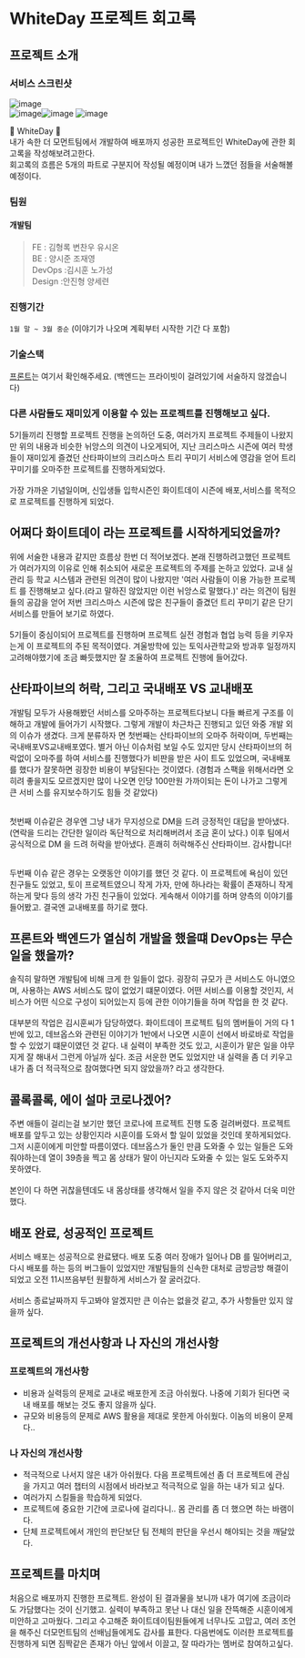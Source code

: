 # WhiteDay 프로젝트 회고록
## 프로젝트 소개
### 서비스 스크린샷
![image](https://user-images.githubusercontent.com/82383294/158175245-3ed920ba-b629-4765-be3e-a7129900571d.png)<br>
![image](https://user-images.githubusercontent.com/82383294/158218956-9209bca2-e618-40f3-b737-10b0cf5a9460.png)![image](https://user-images.githubusercontent.com/82383294/158219024-c4206f0b-97a4-4ce4-95c4-e20fd57589c7.png)
![image](https://user-images.githubusercontent.com/82383294/158219157-de00fcd6-7d3b-4d43-9fdc-6b0f30768a88.png)

🍭 WhiteDay 🍭<br>
내가 속한 더 모먼트팀에서 개발하여 배포까지 성공한 프로젝트인 WhiteDay에 관한 회고록을 작성해보려고한다. <br>
회고록의 흐름은 5개의 파트로 구분지어 작성될 예정이며 내가 느꼈던 점들을 서술해볼 예정이다.
### 팀원
#### 개발팀
> FE : 김형록 변찬우 유시온<br>
BE : 양시준 조재영<br>
DevOps :김시훈 노가성 <br>
Design :안진형 양세련<br>

### 진행기간
`1월 말 ~ 3월 중순` (이야기가 나오며 계획부터 시작한 기간 다 포함)
### 기술스택
<a href = "https://github.com/themoment-team/whiteday-front">프론트</a>는 여기서 확인해주세요. (백엔드는 프라이빗이 걸려있기에 서술하지 않겠습니다)

### 다른 사람들도 재미있게 이용할 수 있는 프로젝트를 진행해보고 싶다.
5기들끼리 진행할 프로젝트 진행을 논의하던 도중, 여러가지 프로젝트 주제들이 나왔지만 위의 내용과 비슷한 뉘앙스의 의견이 나오게되어, 
지난 크리스마스 시즌에 여러 학생들이 재미있게 즐겼던 산타파이브의 크리스마스 트리 꾸미기 서비스에 
영감을 얻어 트리 꾸미기를 오마주한 프로젝트를 진행하게되었다. <br><br>
가장 가까운 기념일이며, 신입생들 입학시즌인 화이트데이 시즌에 배포,서비스를 목적으로 프로젝트를 진행하게 되었다.

## 어쩌다 화이트데이 라는 프로젝트를 시작하게되었을까?
위에 서술한 내용과 같지만 흐름상 한번 더 적어보겠다. 본래 진행하려고했던 프로젝트가 여러가지의 이유로 인해 취소되어 새로운 프로젝트의 주제를 논하고 있었다. 
교내 실 관리 등 학교 시스템과 관련된 의견이 많이 나왔지만 '여러 사람들이 이용 가능한 프로젝트
를 진행해보고 싶다.(라고 말하진 않았지만 이런 뉘앙스로 말했다.)' 라는 의견이 팀원들의 공감을 얻어 저번 크리스마스 시즌에 많은 친구들이 즐겼던 트리 꾸미기 같은 단기 서비스를 만들어 보기로 하였다.
<br><br>
5기들이 중심이되어 프로젝트를 진행하며 프로젝트 실전 경험과 협업 능력 등을 키우자는게 이 프로젝트의 주된 목적이였다. 겨울방학에 있는 토익사관학교와 방과후 일정까지 고려해야했기에 조금 빠듯했지만
잘 조율하여 프로젝트 진행에 들어갔다. 

## 산타파이브의 허락, 그리고 국내배포 VS 교내배포
개발팀 모두가 사용해봤던 서비스를 오마주하는 프로젝트다보니 다들 빠르게 구조를 이해하고 개발에 들어가기 시작했다. 그렇게 개발이 차근차근 진행되고 있던 와중 개발 외의 이슈가 생겼다. 크게 분류하자
면 첫번째는 산타파이브의 오마주 허락이며, 두번째는 국내배포VS교내배포였다. 별거 아닌 이슈처럼 보일 수도 있지만 당시 산타파이브의 허락없이 오마주를 하여 서비스를 진행했다가 비판을 받은 사이
트도 있었으며, 국내배포를 했다가 잘못하면 굉장한 비용이 부담된다는 것이였다. (경험과 스팩을 위해서라면 오히려 좋을지도 모르겠지만 많이 나오면 인당 100만원 가까이되는 돈이 나가고 그렇게 큰 서비
스를 유지보수하기도 힘들 것 같았다)<br><br>

 첫번째 이슈같은 경우엔 그냥 내가 무지성으로 DM을 드려 긍정적인 대답을 받아냈다.(연락을 드리는 간단한 일이라 독단적으로 처리해버려서 조금 혼이 났다.) 이후 팀에서 공식적으로 
DM 을 드려 허락을 받아냈다. 흔쾌히 허락해주신 산타파이브. 감사합니다!<br><br>

  두번째 이슈 같은 경우는 오랫동안 이야기를 했던 것 같다. 이 프로젝트에 욕심이 있던 친구들도 있었고, 토이 프로젝트였으니 작게 가자, 만에 하나라는 확률이 존재하니 작게 하는게 맞다 등의 생각
가진 친구들이 있었다. 게속해서 이야기를 하며 양측의 이야기를 들어봤고. 결국엔 교내배포를 하기로 했다.

## 프론트와 백엔드가 열심히 개발을 했을떄 DevOps는 무슨 일을 했을까?
솔직히 말하면 개발팀에 비해 크게 한 일들이 없다. 굉장히 규모가 큰 서비스도 아니였으며, 사용하는 AWS 서비스도 많이 없었기 떄문이였다. 어떤 서비스를 이용할 것인지, 서비스가 어떤 식으로 구성이 되어있는지 등에 관한 이야기들을 하며 작업을 한 것 같다. <br><br>대부분의 작업은 김시훈씨가 담당하였다. 화이트데이 프로젝트 팀의 멤버들이 거의 다 1반에 있고, 데브옵스와 관련된 이야기가 1반에서 나오면 시훈이 선에서 바로바로 작업을 할 수 있었기 떄문이였던 것 같다. 내 실력이 부족한 것도 있고, 시훈이가 맡은 일을 야무지게 잘 해내서 그런게 아닐까 싶다. 조금 서운한 면도 있었지만 내 실력을 좀 더 키우고 내가 좀 더 적극적으로 참여했다면 되지 않았을까? 라고 생각한다.

## 콜록콜록, 에이 설마 코로나겠어?
 주변 애들이 걸리는걸 보기만 했던 코로나에 프로젝트 진행 도중 걸려버렸다. 프로젝트 배포를 앞두고 있는 상황인지라 시훈이를 도와서 할 일이 있었을 것인데 못하게되었다. 그저 시훈이에게 미안할 따름이였다. 데브옵스가 둘인 만큼 도와줄 수 있는 일들은 도와줘야하는데 열이 39층을 찍고 몸 상태가 말이 아닌지라 도와줄 수 있는 일도 도와주지 못하였다.<br><br> 본인이 다 하면 귀찮을텐데도 내 몸상태를 생각해서 일을 주지 않은 것 같아서 더욱 미안했다.

## 배포 완료, 성공적인 프로젝트
서비스 배포는 성공적으로 완료됐다. 배포 도중 여러 장애가 일어나 DB 를 밀어버리고, 다시 배포를 하는 등의 버그들이 있었지만 개발팀들의 신속한 대처로 금방금방 해결이 되었고 오전 11시쯔음부턴 원활하게 서비스가 잘 굴러갔다. <br><br>서비스 종료날짜까지 두고봐야 알겠지만 큰 이슈는 없을것 같고, 추가 사항들만 있지 않을까 싶다. 

## 프로젝트의 개선사항과 나 자신의 개선사항
### 프로젝트의 개선사항
- 비용과 실력등의 문제로 교내로 배포한게 조금 아쉬웠다. 나중에 기회가 된다면 국내 배포를 해보는 것도 좋지 않을까 싶다.
- 규모와 비용등의 문제로 AWS 활용을 제대로 못한게 아쉬웠다. 이놈의 비용이 문제다..

### 나 자신의 개선사항
- 적극적으로 나서지 않은 내가 아쉬웠다. 다음 프로젝트에선 좀 더 프로젝트에 관심을 가지고 여러 챕터의 시점에서 바라보고 적극적으로 일을 하는 내가 되고 싶다.
- 여러가지 스킬들을 학습하게 되었다.
- 프로젝트에 중요한 기간에 코로나에 걸리다니.. 몸 관리를 좀 더 했으면 하는 바램이다.
- 단체 프로젝트에서 개인의 판단보단 팀 전체의 판단을 우선시 해야되는 것을 깨달았다.


## 프로젝트를 마치며
처음으로 배포까지 진행한 프로젝트. 완성이 된 결과물을 보니까 내가 여기에 조금이라도 가담했다는 것이 신기했고. 실력이 부족하고 못난 나 대신 일을 잔뜩해준 시훈이에게 미안하고 고마웠다. 그리고 수고해준 화이트데이팀원들에게 너무나도 고맙고, 여러 조언을 해주신 더모먼트팀의 선배님들에게도 감사를 표한다. 다음번에도 이러한 프로젝트를 진행하게 되면 짐짝같은 존재가 아닌 앞에서 이끌고, 잘 따라가는 멤버로 참여하고싶다. 


